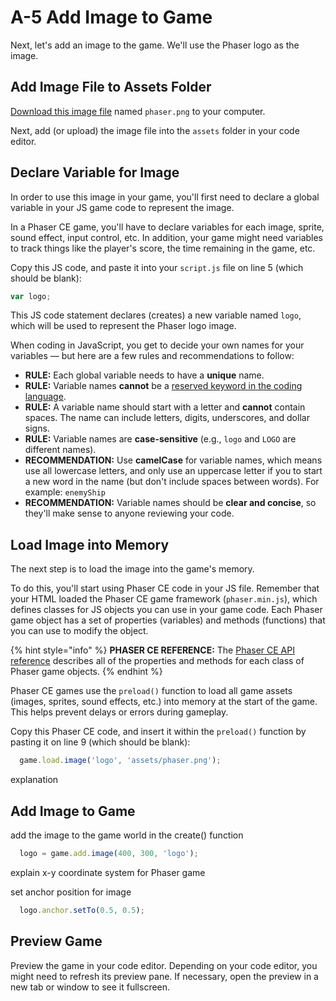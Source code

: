 # A-5 Add Image to Game

Next, let's add an image to the game. We'll use the Phaser logo as the image.

## Add Image File to Assets Folder

[Download this image file](https://drive.google.com/open?id=13Q1uDSz5up02Gnk391I09S7-xRLgjxU8) named `phaser.png` to your computer.

Next, add \(or upload\) the image file into the `assets` folder in your code editor.

## Declare Variable for Image

In order to use this image in your game, you'll first need to declare a global variable in your JS game code to represent the image.

In a Phaser CE game, you'll have to declare variables for each image, sprite, sound effect, input control, etc. In addition, your game might need variables to track things like the player's score, the time remaining in the game, etc.

Copy this JS code, and paste it into your `script.js` file on line 5 \(which should be blank\):

```javascript
var logo;
```

This JS code statement declares \(creates\) a new variable named `logo`, which will be used to represent the Phaser logo image.

When coding in JavaScript, you get to decide your own names for your variables — but here are a few rules and recommendations to follow:

* **RULE:**  Each global variable needs to have a **unique** name.
* **RULE:**  Variable names **cannot** be a [reserved keyword in the coding language](https://www.w3schools.com/js/js_reserved.asp).
* **RULE:**  A variable name should start with a letter and **cannot** contain spaces. The name can include letters, digits, underscores, and dollar signs.
* **RULE:**  Variable names are **case-sensitive** \(e.g., `logo` and `LOGO` are different names\).
* **RECOMMENDATION:**  Use **camelCase** for variable names, which means use all lowercase letters, and only use an uppercase letter if you to start a new word in the name \(but don't include spaces between words\). For example:  `enemyShip`
* **RECOMMENDATION:** Variable names should be **clear and concise**, so they'll make sense to anyone reviewing your code.

## Load Image into Memory

The next step is to load the image into the game's memory.

To do this, you'll start using Phaser CE code in your JS file. Remember that your HTML loaded the Phaser CE game framework \(`phaser.min.js`\), which defines classes for JS objects you can use in your game code. Each Phaser game object has a set of properties \(variables\) and methods \(functions\) that you can use to modify the object.

{% hint style="info" %}
**PHASER CE REFERENCE:**  The [Phaser CE API reference](https://photonstorm.github.io/phaser-ce/index.html) describes all of the properties and methods for each class of Phaser game objects.
{% endhint %}

Phaser CE games use the `preload()` function to load all game assets \(images, sprites, sound effects, etc.\) into memory at the start of the game. This helps prevent delays or errors during gameplay.

Copy this Phaser CE code, and insert it within the `preload()` function by pasting it on line 9 \(which should be blank\):

```javascript
  game.load.image('logo', 'assets/phaser.png');
```

explanation

## Add Image to Game

add the image to the game world in the create\(\) function

```javascript
  logo = game.add.image(400, 300, 'logo');
```

explain x-y coordinate system for Phaser game

set anchor position for image

```javascript
  logo.anchor.setTo(0.5, 0.5);
```

## Preview Game

Preview the game in your code editor. Depending on your code editor, you might need to refresh its preview pane. If necessary, open the preview in a new tab or window to see it fullscreen.

